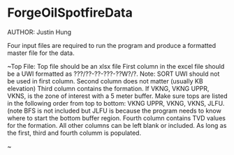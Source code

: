 # ForgeOilSpotfireData

AUTHOR: Justin Hung

Four input files are required to run the program and produce a formatted master file for the data. 

~Top File: 
Top file should be an xlsx file
First column in the excel file should be a UWI formatted as ???/??-??-???-??W?/?. Note: SORT UWI should not be used in first column.
Second column does not matter (usually KB elevation)
Third column contains the formation. If VKNG, VKNG UPPR, VKNS, is the zone of interest with a 5 meter buffer. Make sure tops are listed in
the following order from top to bottom: VKNG UPPR, VKNG, VKNS, JLFU. (note BFS is not included but JLFU is because the program needs to 
know where to start the bottom buffer region. 
Fourth column contains TVD values for the formation.
All other columns can be left blank or included. As long as the first, third and fourth columm is populated.

~
